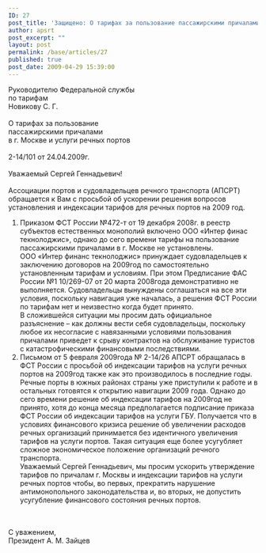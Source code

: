 ```yaml
---
ID: 27
post_title: 'Защищено: О тарифах за пользование пассажирскими причалами  в г. Москве'
author: apsrt
post_excerpt: ""
layout: post
permalink: /base/articles/27
published: true
post_date: 2009-04-29 15:39:00
---
```

Руководителю Федеральной службы<br />
                             по тарифам<br />
                                                                       	Новикову С. Г.    <br />
 <br />
О тарифах за пользование<br />
пассажирскими причалами <br />
в г. Москве и услуги речных портов<br />
<br />
2-14/101 от 24.04.2009г.<br />
<br />
Уважаемый Сергей Геннадьевич!<br />
<br />
	Ассоциации портов и судовладельцев речного транспорта (АПСРТ) обращается к Вам с просьбой об ускорении решения вопросов установления и индексации тарифов для речных портов на 2009 год. <br />
1. Приказом ФСТ России №472-т от 19 декабря 2008г.  в реестр субъектов естественных монополий включено ООО «Интер финас текнолоджис», однако до сего времени тарифы на пользование пассажирскими причалами в г. Москве не установлены. <br />
	ООО «Интер финанс текнолоджис» принуждает судовладельцев к заключению договоров на 2009год по самостоятельно установленным тарифам и условиям. При этом Предписание ФАС России №1 10/269-07 от 20 марта 2008года демонстративно не выполняется. Судовладельцы вынуждены соглашаться на все эти условия, поскольку навигация уже началась, а решения ФСТ России по тарифам нет и неизвестно когда будет принято.<br />
	В сложившейся ситуации мы просим дать официальное разъяснение – как должны  вести  себя судовладельцы, поскольку любое их несогласие с навязанными условиями пользования причалами приведет к срыву контрактов на обслуживание туристов с катастрофическими финансовыми последствиями.<br />
2. Письмом от 5 февраля 2009года № 2-14/26 АПСРТ обращалась в ФСТ России с просьбой об индексации тарифов на услуги речных портов на 2009год также как это производилось в последние годы.   <br />
	Речные порты в южных районах страны уже приступили к работе и в остальных  готовятся к открытию навигации 2009 года. Однако до сего времени решение об индексации тарифов на 2009год не принято, хотя до конца месяца предполагается подписание приказа ФСТ России об индексации тарифов на услуги ГБУ. Получается что в условиях финансового кризиса решение об увеличении расходов речных организаций принимается без идентичного увеличения тарифов на услуги портов. Такая ситуация еще более усугубляет сложное экономическое положение организаций речного транспорта.<br />
	Уважаемый Сергей Геннадьевич, мы просим ускорить утверждение тарифов по причалам г. Москвы и индексации тарифов на услуги речных портов чтобы, во первых, прекратить нарушение антимонопольного законодательства и, во вторых, не допустить усугубление финансового состояния речных портов.<br />
<br />
<br />
С уважением, <br />
Президент                                                                                      А. М. Зайцев